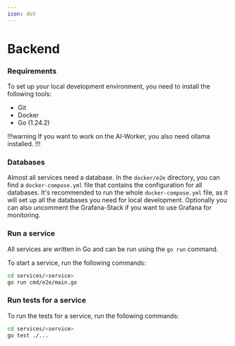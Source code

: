 ```yaml
---
icon: dot
---
```


# Backend

### Requirements

To set up your local development environment, you need to install the following tools:

- Git
- Docker
- Go (1.24.2)

!!!warning
If you want to work on the AI-Worker, you also need ollama installed.
!!!

### Databases

Almost all services need a database. In the `docker/e2e` directory, you can find a `docker-compose.yml` file that contains the configuration for all databases.
It's recommended to run the whole `docker-compose.yml` file, as it will set up all the databases you need for local development. 
Optionally you can also uncomment the Grafana-Stack if you want to use Grafana for monitoring.

### Run a service

All services are written in Go and can be run using the `go run` command.

To start a service, run the following commands:
```bash
cd services/<service>
go run cmd/e2e/main.go
```

### Run tests for a service

To run the tests for a service, run the following commands:
```bash
cd services/<service>
go test ./...
```